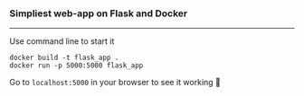 ### Simpliest web-app on Flask and Docker
---


Use command line to start it

    docker build -t flask_app .
    docker run -p 5000:5000 flask_app
    
Go to `localhost:5000` in your browser to see it working :dancer:
